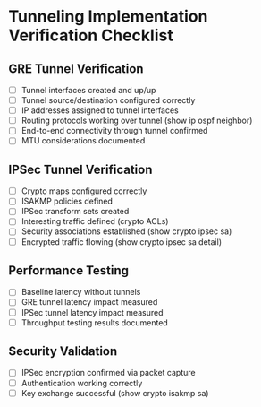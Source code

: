 # Tunneling Implementation Verification Checklist

## GRE Tunnel Verification
- [ ] Tunnel interfaces created and up/up
- [ ] Tunnel source/destination configured correctly
- [ ] IP addresses assigned to tunnel interfaces
- [ ] Routing protocols working over tunnel (show ip ospf neighbor)
- [ ] End-to-end connectivity through tunnel confirmed
- [ ] MTU considerations documented

## IPSec Tunnel Verification
- [ ] Crypto maps configured correctly
- [ ] ISAKMP policies defined
- [ ] IPSec transform sets created
- [ ] Interesting traffic defined (crypto ACLs)
- [ ] Security associations established (show crypto ipsec sa)
- [ ] Encrypted traffic flowing (show crypto ipsec sa detail)

## Performance Testing
- [ ] Baseline latency without tunnels
- [ ] GRE tunnel latency impact measured
- [ ] IPSec tunnel latency impact measured
- [ ] Throughput testing results documented

## Security Validation
- [ ] IPSec encryption confirmed via packet capture
- [ ] Authentication working correctly
- [ ] Key exchange successful (show crypto isakmp sa)
